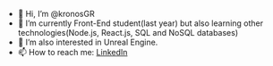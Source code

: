 - 👋 Hi, I’m @kronosGR
- 🌱 I’m currently Front-End student(last year) but also learning other technologies(Node.js, React.js, SQL and NoSQL databases)
- 👀 I’m also interested in Unreal Engine.
- 📫 How to reach me: [LinkedIn](https://www.linkedin.com/in/kronosgr/)

<!---
kronosGR/kronosGR is a ✨ special ✨ repository because its `README.md` (this file) appears on your GitHub profile.
You can click the Preview link to take a look at your changes.
--->
